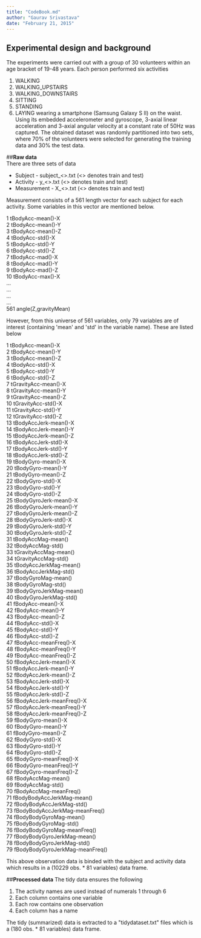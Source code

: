 ```yaml
---
title: "CodeBook.md"
author: "Gaurav Srivastava"
date: "February 21, 2015"
---
```


## **Experimental design and background** 
The experiments were carried out with a group of 30 volunteers within an age bracket of 19-48 years. Each person performed six activities
1. WALKING 
2. WALKING_UPSTAIRS 
3. WALKING_DOWNSTAIRS
4. SITTING 
5. STANDING 
6. LAYING 
wearing a smartphone (Samsung Galaxy S II) on the waist. Using its embedded accelerometer and gyroscope, 3-axial linear acceleration and 3-axial angular velocity at a constant rate of 50Hz was captured. The obtained dataset was randomly partitioned into two sets, where 70% of the volunteers were selected for generating the training data and 30% the test data. 


##**Raw data**  
There are three sets of data  

* Subject - subject_<>.txt (<> denotes train and test)
* Activity - y_<>.txt (<> denotes train and test)
* Measurement - X_<>.txt (<> denotes train and test)  

Measurement consists of a 561 length vector for each subject for each activity. Some variables in this vector are mentioned below.  

1 tBodyAcc-mean()-X    
2 tBodyAcc-mean()-Y  
3 tBodyAcc-mean()-Z  
4 tBodyAcc-std()-X  
5 tBodyAcc-std()-Y  
6 tBodyAcc-std()-Z  
7 tBodyAcc-mad()-X  
8 tBodyAcc-mad()-Y  
9 tBodyAcc-mad()-Z  
10 tBodyAcc-max()-X  
...  
...  
...  
...  
561 angle(Z,gravityMean)

However, from this universe of 561 variables, only 79 variables are of interest (containing 'mean' and 'std' in the variable name). These are listed below
 
1 tBodyAcc-mean()-X  
2 tBodyAcc-mean()-Y  
3	tBodyAcc-mean()-Z  
4	tBodyAcc-std()-X  
5	tBodyAcc-std()-Y  
6	tBodyAcc-std()-Z  
7	tGravityAcc-mean()-X  
8	tGravityAcc-mean()-Y  
9	tGravityAcc-mean()-Z  
10	tGravityAcc-std()-X  
11	tGravityAcc-std()-Y  
12	tGravityAcc-std()-Z  
13	tBodyAccJerk-mean()-X  
14	tBodyAccJerk-mean()-Y  
15	tBodyAccJerk-mean()-Z  
16	tBodyAccJerk-std()-X  
17	tBodyAccJerk-std()-Y  
18	tBodyAccJerk-std()-Z  
19	tBodyGyro-mean()-X  
20	tBodyGyro-mean()-Y  
21	tBodyGyro-mean()-Z  
22	tBodyGyro-std()-X  
23	tBodyGyro-std()-Y  
24	tBodyGyro-std()-Z  
25	tBodyGyroJerk-mean()-X  
26	tBodyGyroJerk-mean()-Y  
27	tBodyGyroJerk-mean()-Z  
28	tBodyGyroJerk-std()-X  
29	tBodyGyroJerk-std()-Y  
30	tBodyGyroJerk-std()-Z  
31	tBodyAccMag-mean()  
32	tBodyAccMag-std()  
33	tGravityAccMag-mean()  
34	tGravityAccMag-std()  
35	tBodyAccJerkMag-mean()  
36	tBodyAccJerkMag-std()  
37	tBodyGyroMag-mean()  
38	tBodyGyroMag-std()  
39	tBodyGyroJerkMag-mean()  
40	tBodyGyroJerkMag-std()  
41	fBodyAcc-mean()-X  
42	fBodyAcc-mean()-Y  
43	fBodyAcc-mean()-Z  
44	fBodyAcc-std()-X  
45	fBodyAcc-std()-Y  
46	fBodyAcc-std()-Z  
47	fBodyAcc-meanFreq()-X  
48	fBodyAcc-meanFreq()-Y  
49	fBodyAcc-meanFreq()-Z  
50	fBodyAccJerk-mean()-X  
51	fBodyAccJerk-mean()-Y  
52	fBodyAccJerk-mean()-Z  
53	fBodyAccJerk-std()-X  
54	fBodyAccJerk-std()-Y  
55	fBodyAccJerk-std()-Z  
56	fBodyAccJerk-meanFreq()-X  
57	fBodyAccJerk-meanFreq()-Y  
58	fBodyAccJerk-meanFreq()-Z  
59	fBodyGyro-mean()-X  
60	fBodyGyro-mean()-Y  
61	fBodyGyro-mean()-Z  
62	fBodyGyro-std()-X  
63	fBodyGyro-std()-Y  
64	fBodyGyro-std()-Z  
65	fBodyGyro-meanFreq()-X  
66	fBodyGyro-meanFreq()-Y  
67	fBodyGyro-meanFreq()-Z  
68	fBodyAccMag-mean()  
69	fBodyAccMag-std()  
70	fBodyAccMag-meanFreq()  
71	fBodyBodyAccJerkMag-mean()  
72	fBodyBodyAccJerkMag-std()  
73	fBodyBodyAccJerkMag-meanFreq()  
74	fBodyBodyGyroMag-mean()  
75	fBodyBodyGyroMag-std()  
76	fBodyBodyGyroMag-meanFreq()  
77	fBodyBodyGyroJerkMag-mean()  
78	fBodyBodyGyroJerkMag-std()  
79	fBodyBodyGyroJerkMag-meanFreq()  

This above observation data is binded with the subject and activity data which results in a (10229 obs. * 81 variables) data frame.  

##**Processed data** 
The tidy data ensures the following

1. The activity names are used instead of numerals 1 through 6  
2. Each column contains one variable  
3. Each row contains one observation  
4. Each column has a name

The tidy (summarized) data is extracted to a "tidydataset.txt" files which is a (180 obs. * 81 variables) data frame.





